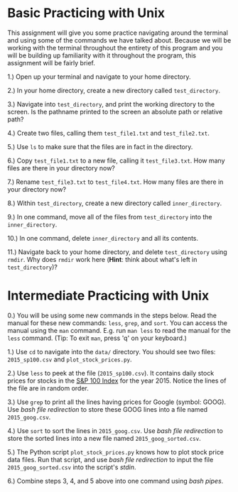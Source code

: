 # Basic Practicing with Unix

This assignment will give you some practice navigating around the terminal
and using some of the commands we have talked about. Because we will be
working with the terminal throughout the entirety of this program and you
will be building up familiarity with it throughout the program, this
assignment will be fairly brief.

1.) Open up your terminal and navigate to your home directory.

2.) In your home directory, create a new directory called
`test_directory`.

3.) Navigate into `test_directory`, and print the working directory
to the screen. Is the pathname printed to the screen an absolute path
or relative path?

4.) Create two files, calling them `test_file1.txt` and `test_file2.txt`.

5.) Use `ls` to make sure that the files are in fact in the directory.

6.) Copy `test_file1.txt` to a new file, calling it `test_file3.txt`. How
many files are there in your directory now?

7.) Rename `test_file3.txt` to `test_file4.txt`. How many files are there
in your directory now?

8.) Within `test_directory`, create a new directory called `inner_directory`.

9.) In one command, move all of the files from `test_directory` into the
`inner_directory`.

10.) In one command, delete `inner_directory` and all its contents.

11.) Navigate back to your home directory, and delete `test_directory` using
`rmdir`. Why does `rmdir` work here (**Hint**: think about what's left in
`test_directory`)?

# Intermediate Practicing with Unix

0.) You will be using some new commands in the steps below. Read the manual for these new commands: `less`, `grep`, and `sort`. You can access the manual using the `man` command. E.g. run `man less` to read the manual for the `less` command. (Tip: To exit `man`, press 'q' on your keyboard.)

1.) Use `cd` to navigate into the `data/` directory. You should see two files: `2015_sp100.csv` and `plot_stock_prices.py`.

2.) Use `less` to peek at the file (`2015_sp100.csv`). It contains daily stock prices for stocks in the [S&P 100 Index](https://en.wikipedia.org/wiki/S%26P_100) for the year 2015. Notice the lines of the file are in random order.

3.) Use `grep` to print all the lines having prices for Google (symbol: GOOG). Use *bash file redirection* to store these GOOG lines into a file named `2015_goog.csv`.

4.) Use `sort` to sort the lines in `2015_goog.csv`. Use *bash file redirection* to store the sorted lines into a new file named `2015_goog_sorted.csv`.

5.) The Python script `plot_stock_prices.py` knows how to plot stock price data files. Run that script, and use *bash file redirection* to input the file `2015_goog_sorted.csv` into the script's *stdin*.

6.) Combine steps 3, 4, and 5 above into one command using *bash pipes*.
